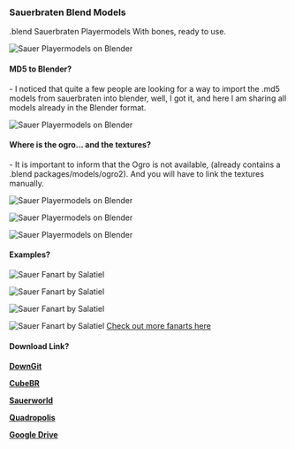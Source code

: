 <h3>Sauerbraten Blend Models</h3>
.blend Sauerbraten Playermodels With bones, ready to use.

![Sauer Playermodels on Blender](https://2.bp.blogspot.com/-YHt3fTWowd0/WonfidNz7aI/AAAAAAAAAoU/fbLQMwjQbXM57SqW_LJGoHi0-F636gVZgCLcBGAs/s1600/sauerblendmodels_banner.png)

<h4>MD5 to Blender?</h4>
- I noticed that quite a few people are looking for a way to import the .md5 models from sauerbraten into blender, well, I got it, and here I am sharing all models already in the Blender format.

![Sauer Playermodels on Blender](https://1.bp.blogspot.com/-d9qbQaa6lbQ/WonrzXffkjI/AAAAAAAAApA/vvR0Gs3c2TkQZh4mY7FqlTqSDkZ_0ioZgCLcBGAs/s640/sauerblendmodels_wings.png)

<h4>Where is the ogro... and the textures?</h4>
- It is important to inform that the Ogro is not available, (already contains a .blend packages/models/ogro2). And you will have to link the textures manually.

![Sauer Playermodels on Blender](https://2.bp.blogspot.com/-tDmZcrQ3fbw/WonryS6tbAI/AAAAAAAAAo4/ukI_YMzgVfAVKW-90RamzpaaYNkogd-uQCLcBGAs/s640/sauerblendmodels_cbaing.png)

![Sauer Playermodels on Blender](https://3.bp.blogspot.com/-tJJoapfUkiU/WonsuCouWyI/AAAAAAAAApQ/PTPpTcavAV0MkoUYxO-T2PgsPa0nNLaBgCLcBGAs/s640/sauerblendmodels_snoutbones.png)

![Sauer Playermodels on Blender](https://1.bp.blogspot.com/--wreZGsQgFM/Wont3RRpIxI/AAAAAAAAApc/lsuHmohl1GMJjkgPMI0W9z9YKgScj7J2wCLcBGAs/s640/sauerblendmodels_snouttextures.png)

<h4>Examples?</h4>

![Sauer Fanart by Salatiel](https://i.imgur.com/oMYJC9F.png)

![Sauer Fanart by Salatiel](https://i.imgur.com/dstj0zi.png)

![Sauer Fanart by Salatiel](https://i.imgur.com/GKjZbpT.png)

![Sauer Fanart by Salatiel](https://i.imgur.com/SvpzdK2.png)
[Check out more fanarts here](https://github.com/SalatielSauer/Sauerbraten-Content/tree/master/Fanarts)

<h4>Download Link?<h4>

[DownGit](https://minhaskamal.github.io/DownGit/#/home?url=https://github.com/SalatielSauer/Sauerbraten-Content/tree/master/Mods/Sauerbraten-BlendModels)

[CubeBR](http://www.cubebr.com/2018/02/sauerbraten-blend-playermodels-pack.html)

[Sauerworld](auerworld.org/forum/index.php?topic=530)

[Quadropolis](https://minhaskamal.github.io/DownGit/#/home?url=https://github.com/SalatielSauer/Sauerbraten-Content/tree/master/Mods/Sauerbraten-BlendModels)

[Google Drive](https://drive.google.com/open?id=1fTBcyYwxgYAyJ9Wg5WoG-OdiKWP5eIQg)
